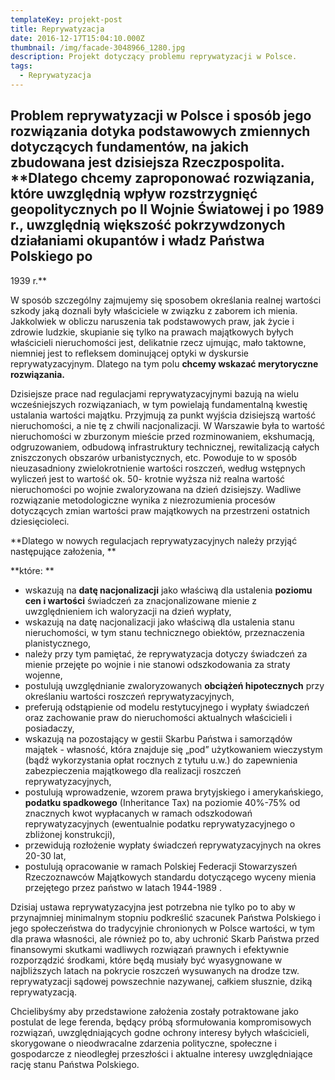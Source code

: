 ```yaml
---
templateKey: projekt-post
title: Reprywatyzacja
date: 2016-12-17T15:04:10.000Z
thumbnail: /img/facade-3048966_1280.jpg
description: Projekt dotyczący problemu reprywatyzacji w Polsce.
tags:
  - Reprywatyzacja
---
```

## Problem reprywatyzacji w Polsce i sposób jego rozwiązania dotyka podstawowych zmiennych dotyczących fundamentów, na jakich zbudowana jest dzisiejsza Rzeczpospolita. **Dlatego chcemy zaproponować rozwiązania, które uwzględnią wpływ rozstrzygnięć geopolitycznych po II Wojnie Światowej i po 1989 r., uwzględnią większość pokrzywdzonych działaniami okupantów i władz Państwa Polskiego po
1939 r.** 

W sposób szczególny zajmujemy się sposobem określania realnej wartości
szkody jaką doznali były właściciele w związku z zaborem ich mienia. Jakkolwiek w
obliczu naruszenia tak podstawowych praw, jak życie i zdrowie ludzkie, skupianie się
tylko na prawach majątkowych byłych właścicieli nieruchomości jest, delikatnie rzecz
ujmując, mało taktowne, niemniej jest to refleksem dominującej optyki w dyskursie
reprywatyzacyjnym. Dlatego na tym polu **chcemy wskazać merytoryczne
rozwiązania.**

Dzisiejsze prace nad regulacjami reprywatyzacyjnymi bazują na wielu wcześniejszych
 rozwiązaniach, w tym powielają fundamentalną kwestię ustalania wartości majątku.
 Przyjmują za punkt wyjścia dzisiejszą wartość nieruchomości, a nie tę z chwili nacjonalizacji.
 W Warszawie była to wartość nieruchomości w zburzonym mieście przed rozminowaniem,
 ekshumacją, odgruzowaniem, odbudową infrastruktury technicznej, rewitalizacją całych
 zniszczonych obszarów urbanistycznych, etc. Powoduje to w sposób nieuzasadniony
 zwielokrotnienie wartości roszczeń, według wstępnych wyliczeń jest to wartość ok. 50-
krotnie wyższa niż realna wartość nieruchomości po wojnie zwaloryzowana na dzień
 dzisiejszy. Wadliwe rozwiązanie metodologiczne wynika z niezrozumienia procesów
 dotyczących zmian wartości praw majątkowych na przestrzeni ostatnich dziesięcioleci.

**Dlatego w nowych regulacjach reprywatyzacyjnych należy przyjąć następujące założenia,
**

**które:
**

* wskazują na **datę nacjonalizacji** jako właściwą dla ustalenia **poziomu cen i
  wartości** świadczeń za znacjonalizowane mienie z uwzględnieniem ich
  waloryzacji na dzień wypłaty,
* wskazują na datę nacjonalizacji jako właściwą dla ustalenia stanu nieruchomości,
  w tym stanu technicznego obiektów, przeznaczenia planistycznego,
* należy przy tym pamiętać, że reprywatyzacja dotyczy świadczeń za mienie
  przejęte po wojnie i nie stanowi odszkodowania za straty wojenne,
* postulują uwzględnianie zwaloryzowanych **obciążeń hipotecznych** przy
  określaniu wartości roszczeń reprywatyzacyjnych,
* preferują odstąpienie od modelu restytucyjnego i wypłaty świadczeń oraz
  zachowanie praw do nieruchomości aktualnych właścicieli i posiadaczy,
* wskazują na pozostający w gestii Skarbu Państwa i samorządów majątek -
  własność, która znajduje się „pod” użytkowaniem wieczystym (bądź
  wykorzystania opłat rocznych z tytułu u.w.) do zapewnienia zabezpieczenia
  majątkowego dla realizacji roszczeń reprywatyzacyjnych,
* postulują wprowadzenie, wzorem prawa brytyjskiego i amerykańskiego, **podatku
  spadkowego** (Inheritance Tax) na poziomie 40%-75% od znacznych kwot
  wypłacanych w ramach odszkodowań reprywatyzacyjnych (ewentualnie podatku
  reprywatyzacyjnego o zbliżonej konstrukcji),
* przewidują rozłożenie wypłaty świadczeń reprywatyzacyjnych na okres 20-30 lat,
* postulują opracowanie w ramach Polskiej Federacji Stowarzyszeń
   Rzeczoznawców Majątkowych standardu dotyczącego wyceny mienia przejętego
   przez państwo w latach 1944-1989
  .

Dzisiaj ustawa reprywatyzacyjna jest potrzebna nie tylko po to aby w przynajmniej
 minimalnym stopniu podkreślić szacunek Państwa Polskiego i jego społeczeństwa do
 tradycyjnie chronionych w Polsce wartości, w tym dla prawa własności, ale również po to,
 aby uchronić Skarb Państwa przed finansowymi skutkami wadliwych rozwiązań prawnych i
 efektywnie rozporządzić środkami, które będą musiały być wyasygnowane w najbliższych
 latach na pokrycie roszczeń wysuwanych na drodze tzw. reprywatyzacji sądowej
 powszechnie nazywanej, całkiem słusznie, dziką reprywatyzacją.

Chcielibyśmy aby przedstawione założenia zostały potraktowane jako postulat de lege
 ferenda, będący próbą sformułowania kompromisowych rozwiązań, uwzględniających godne
 ochrony interesy byłych właścicieli, skorygowane o nieodwracalne zdarzenia polityczne,
 społeczne i gospodarcze z nieodległej przeszłości i aktualne interesy uwzględniające rację
 stanu Państwa Polskiego.
